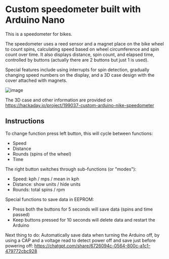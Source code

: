 # Custom speedometer built with Arduino Nano

This is a speedometer for bikes.

The speedometer uses a reed sensor and a magnet place on the bike wheel to count spins, calculating speed based on wheel circumference and spin count over time.
It also displays distance, spin count, and elapsed time, controlled by buttons (actually there are 2 buttons but just 1 is used).

Special features include using interrupts for spin detection, gradually changing speed numbers on the display, and a 3D case design with the cover attached with magnets.

![image](https://github.com/user-attachments/assets/e316a24f-7951-48db-8573-7519549123d7)

The 3D case and other information are provided on 
https://hackaday.io/project/199037-custom-arduino-nike-speedometer

## Instructions

To change function press left button, this will cycle between functions:

- Speed
- Distance
- Rounds (spins of the wheel)
- Time

The right button switches through sub-functions (or "modes"):

- Speed: kph / mps / mean in kph
- Distance: show units / hide units
- Rounds: total spins / rpm

Special functions to save data in EEPROM:

- Press both the buttons for 5 seconds will save data (spins and time passed)
- Keep buttons pressed for 10 seconds will delete data and restart the Arduino

Next thing to do:
Automatically save data when turning the Arduino off, by using a CAP and a voltage read to detect power off and save just before powering off:
https://chatgpt.com/share/6726094c-0564-800c-a1c1-479772cbc928
